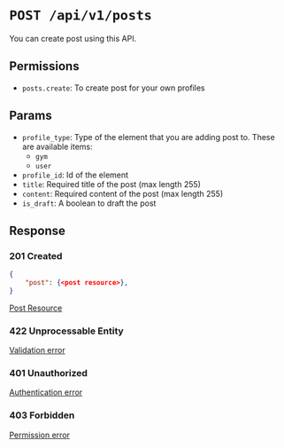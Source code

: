 # `POST /api/v1/posts`
You can create post using this API.


## Permissions

- `posts.create`: To create post for your own profiles

## Params

- `profile_type`: Type of the element that you are adding post to. These are available items:
  - `gym`
  - `user`
- `profile_id`: Id of the element
- `title`: Required title of the post (max length 255)
- `content`: Required content of the post (max length 255)
- `is_draft`: A boolean to draft the post

## Response

### 201 Created
```json
{
    "post": {<post resource>},
}
```

[Post Resource](../resources/post.md)

### 422 Unprocessable Entity
[Validation error](../validation-errors.md)

### 401 Unauthorized
[Authentication error](../authentication-errors.md)

### 403 Forbidden
[Permission error](../permission-errors.md)
